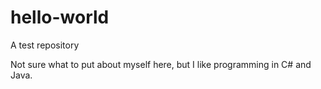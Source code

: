 # hello-world
A test repository

Not sure what to put about myself here, but I like programming in C# and Java.

